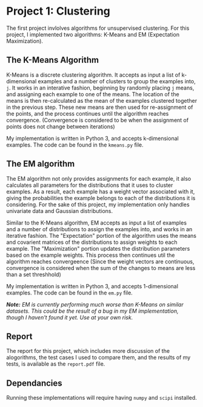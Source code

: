 # Project 1: Clustering
The first project invlolves algorithms for unsupervised clustering. For this project, I implemented two algorithms: K-Means and EM (Expectation Maximization).

## The K-Means Algorithm

K-Means is a discrete clustering algorithm. It accepts as input a list of k-dimensional examples and a number of clusters to group the examples into, `j`. It works in an interative fashion, beginning by randomly placing `j` means, and assigning each example to one of the means. The location of the means is then re-calculated as the mean of the examples clustered together in the previous step. These new means are then used for re-assignment of the points, and the process continues until the algorithm reaches convergence. (Convergence is considered to be when the assignment of points does not change between iterations)

My implementation is written in Python 3, and accepts k-dimensional examples. The code can be found in the `kmeans.py` file.

## The EM algorithm

The EM algorithm not only provides assignments for each example, it also calculates all parameters for the distributions that it uses to cluster examples. As a result, each example has a weight vector associated with it, giving the probabilities the example belongs to each of the distributions it is considering. For the sake of this project, my implementation only handles univariate data and Gaussian distributions.

Similar to the K-Means algorithm, EM accepts as input a list of examples and a number of distributions to assign the examples into, and works in an iterative fashion. The "Expectation" portion of the algorithm uses the means and covarient matrices of the distributions to assign weights to each example. The "Maximization" portion updates the distribution parameters based on the example weights. This process then continues util the algorithm reaches convergeence (Since the weight vectors are continuous, convergence is considered when the sum of the changes to means are less than a set threshhold)

My implementation is written in Python 3, and accepts 1-dimensional examples. The code can be found in the `em.py` file.

_**Note:** EM is currently performing much worse than K-Means on similar datasets. This could be the result of a bug in my EM implementation, though I haven't found it yet. Use at your own risk._

## Report

The report for this project, which includes more discussion of the alogorithms, the test cases I used to compare them, and the results of my tests, is available as the `report.pdf` file.

## Dependancies

Running these implementations will require having `numpy` and `scipi` installed.
